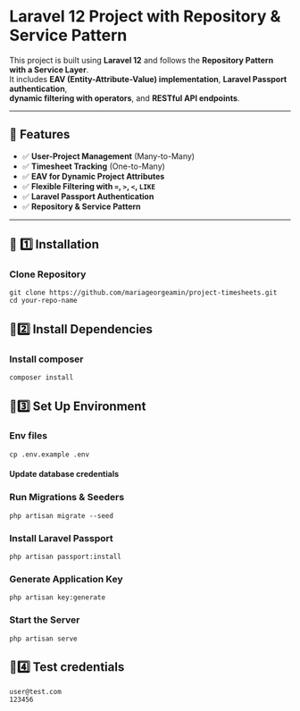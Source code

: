 # Laravel 12 Project with Repository & Service Pattern

This project is built using **Laravel 12** and follows the **Repository Pattern with a Service Layer**.  
It includes **EAV (Entity-Attribute-Value) implementation**, **Laravel Passport authentication**,  
**dynamic filtering with operators**, and **RESTful API endpoints**.

---

## **🚀 Features**
- ✅ **User-Project Management** (Many-to-Many)
- ✅ **Timesheet Tracking** (One-to-Many)
- ✅ **EAV for Dynamic Project Attributes**
- ✅ **Flexible Filtering with `=`, `>`, `<`, `LIKE`**
- ✅ **Laravel Passport Authentication**
- ✅ **Repository & Service Pattern**

---

## **📌 1️⃣ Installation**

### Clone Repository
```
git clone https://github.com/mariageorgeamin/project-timesheets.git
cd your-repo-name
```

## **📌2️⃣ Install Dependencies**


### Install composer

```
composer install
```

## **📌3️⃣ Set Up Environment**

### Env files

```
cp .env.example .env
```

#### Update database credentials

### Run Migrations & Seeders

```
php artisan migrate --seed
```


### Install Laravel Passport

```
php artisan passport:install
```

### Generate Application Key

```
php artisan key:generate
```

### Start the Server
```
php artisan serve
```

## **📌4️⃣ Test credentials**
```
user@test.com
123456
```
